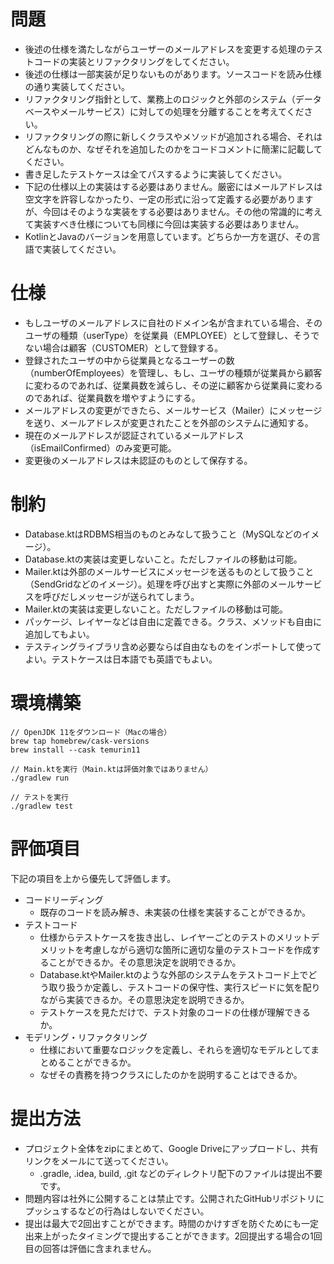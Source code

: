 # 問題

- 後述の仕様を満たしながらユーザーのメールアドレスを変更する処理のテストコードの実装とリファクタリングをしてください。
- 後述の仕様は一部実装が足りないものがあります。ソースコードを読み仕様の通り実装してください。
- リファクタリング指針として、業務上のロジックと外部のシステム（データベースやメールサービス）に対しての処理を分離することを考えてください。
- リファクタリングの際に新しくクラスやメソッドが追加される場合、それはどんなものか、なぜそれを追加したのかをコードコメントに簡潔に記載してください。
- 書き足したテストケースは全てパスするように実装してください。
- 下記の仕様以上の実装はする必要はありません。厳密にはメールアドレスは空文字を許容しなかったり、一定の形式に沿って定義する必要がありますが、今回はそのような実装をする必要はありません。その他の常識的に考えて実装すべき仕様についても同様に今回は実装する必要はありません。
- KotlinとJavaのバージョンを用意しています。どちらか一方を選び、その言語で実装してください。

# 仕様

- もしユーザのメールアドレスに自社のドメイン名が含まれている場合、そのユーザの種類（userType）を従業員（EMPLOYEE）として登録し、そうでない場合は顧客（CUSTOMER）として登録する。
- 登録されたユーザの中から従業員となるユーザーの数（numberOfEmployees）を管理し、もし、ユーザの種類が従業員から顧客に変わるのであれば、従業員数を減らし、その逆に顧客から従業員に変わるのであれば、従業員数を増やすようにする。
- メールアドレスの変更ができたら、メールサービス（Mailer）にメッセージを送り、メールアドレスが変更されたことを外部のシステムに通知する。
- 現在のメールアドレスが認証されているメールアドレス（isEmailConfirmed）のみ変更可能。
- 変更後のメールアドレスは未認証のものとして保存する。

# 制約

- Database.ktはRDBMS相当のものとみなして扱うこと（MySQLなどのイメージ）。
- Database.ktの実装は変更しないこと。ただしファイルの移動は可能。
- Mailer.ktは外部のメールサービスにメッセージを送るものとして扱うこと（SendGridなどのイメージ）。処理を呼び出すと実際に外部のメールサービスを呼びだしメッセージが送られてしまう。
- Mailer.ktの実装は変更しないこと。ただしファイルの移動は可能。
- パッケージ、レイヤーなどは自由に定義できる。クラス、メソッドも自由に追加してもよい。
- テスティングライブラリ含め必要ならば自由なものをインポートして使ってよい。テストケースは日本語でも英語でもよい。

# 環境構築

```
// OpenJDK 11をダウンロード（Macの場合）
brew tap homebrew/cask-versions
brew install --cask temurin11

// Main.ktを実行（Main.ktは評価対象ではありません）
./gradlew run

// テストを実行
./gradlew test
```

# 評価項目
下記の項目を上から優先して評価します。

- コードリーディング
    - 既存のコードを読み解き、未実装の仕様を実装することができるか。
- テストコード
    - 仕様からテストケースを抜き出し、レイヤーごとのテストのメリットデメリットを考慮しながら適切な箇所に適切な量のテストコードを作成することができるか。その意思決定を説明できるか。
    - Database.ktやMailer.ktのような外部のシステムをテストコード上でどう取り扱うか定義し、テストコードの保守性、実行スピードに気を配りながら実装できるか。その意思決定を説明できるか。
    - テストケースを見ただけで、テスト対象のコードの仕様が理解できるか。
- モデリング・リファクタリング
    - 仕様において重要なロジックを定義し、それらを適切なモデルとしてまとめることができるか。
    - なぜその責務を持つクラスにしたのかを説明することはできるか。


# 提出方法

- プロジェクト全体をzipにまとめて、Google Driveにアップロードし、共有リンクをメールにて送ってください。
    - .gradle, .idea, build, .git などのディレクトリ配下のファイルは提出不要です。
- 問題内容は社外に公開することは禁止です。公開されたGitHubリポジトリにプッシュするなどの行為はしないでください。
- 提出は最大で2回出すことができます。時間のかけすぎを防ぐためにも一定出来上がったタイミングで提出することができます。2回提出する場合の1回目の回答は評価に含まれません。
